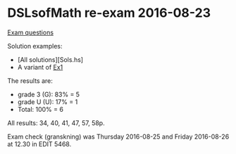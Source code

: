 # DSLsofMath re-exam 2016-08-23

[Exam questions](DSLsofMath_exam_2016-08.pdf)

Solution examples:
* [All solutions][Sols.hs]
* A variant of [Ex1](Ex1.hs)

The results are:
* grade 3 (G):   83% = 5
* grade U (U):   17% = 1
* Total:        100% = 6

All results: 34, 40, 41, 47, 57, 58p.

Exam check (granskning) was Thursday 2016-08-25 and Friday 2016-08-26
at 12.30 in EDIT 5468.
